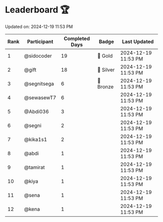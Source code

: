 # Leaderboard 🏆

Updated on: 2024-12-19 11:53 PM

| Rank | Participant       | Completed Days | Badge      | Last Updated         |
|------|-------------------|----------------|------------|----------------------|
| 1    | @sidocoder        | 19             | 🏅 Gold     | 2024-12-19 11:53 PM |
| 2    | @gift             | 18             | 🥈 Silver   | 2024-12-19 11:53 PM |
| 3    | @segnitsega       | 6              | 🥉 Bronze   | 2024-12-19 11:53 PM |
| 4    | @sewasewT7        | 6              |            | 2024-12-19 11:53 PM |
| 5    | @Abdi036          | 3              |            | 2024-12-19 11:53 PM |
| 6    | @segni            | 2              |            | 2024-12-19 11:53 PM |
| 7    | @kika1s1          | 2              |            | 2024-12-19 11:53 PM |
| 8    | @abdi             | 1              |            | 2024-12-19 11:53 PM |
| 9    | @tamirat          | 1              |            | 2024-12-19 11:53 PM |
| 10   | @kiya             | 1              |            | 2024-12-19 11:53 PM |
| 11   | @sena             | 1              |            | 2024-12-19 11:53 PM |
| 12   | @kena             | 1              |            | 2024-12-19 11:53 PM |
